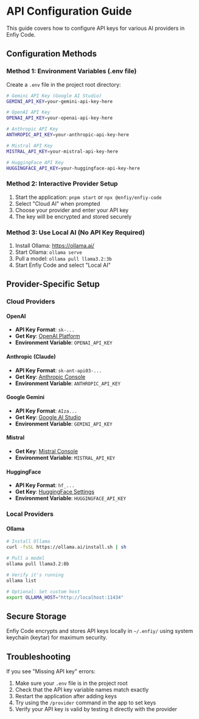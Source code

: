 # API Configuration Guide

This guide covers how to configure API keys for various AI providers in Enfiy Code.

## Configuration Methods

### Method 1: Environment Variables (.env file)

Create a `.env` file in the project root directory:

```bash
# Gemini API Key (Google AI Studio)
GEMINI_API_KEY=your-gemini-api-key-here

# OpenAI API Key
OPENAI_API_KEY=your-openai-api-key-here

# Anthropic API Key
ANTHROPIC_API_KEY=your-anthropic-api-key-here

# Mistral API Key
MISTRAL_API_KEY=your-mistral-api-key-here

# HuggingFace API Key
HUGGINGFACE_API_KEY=your-huggingface-api-key-here
```

### Method 2: Interactive Provider Setup

1. Start the application: `pnpm start` or `npx @enfiy/enfiy-code`
2. Select "Cloud AI" when prompted
3. Choose your provider and enter your API key
4. The key will be encrypted and stored securely

### Method 3: Use Local AI (No API Key Required)

1. Install Ollama: https://ollama.ai/
2. Start Ollama: `ollama serve`
3. Pull a model: `ollama pull llama3.2:3b`
4. Start Enfiy Code and select "Local AI"

## Provider-Specific Setup

### Cloud Providers

#### OpenAI

- **API Key Format**: `sk-...`
- **Get Key**: [OpenAI Platform](https://platform.openai.com/api-keys)
- **Environment Variable**: `OPENAI_API_KEY`

#### Anthropic (Claude)

- **API Key Format**: `sk-ant-api03-...`
- **Get Key**: [Anthropic Console](https://console.anthropic.com/settings/keys)
- **Environment Variable**: `ANTHROPIC_API_KEY`

#### Google Gemini

- **API Key Format**: `AIza...`
- **Get Key**: [Google AI Studio](https://makersuite.google.com/app/apikey)
- **Environment Variable**: `GEMINI_API_KEY`

#### Mistral

- **Get Key**: [Mistral Console](https://console.mistral.ai/)
- **Environment Variable**: `MISTRAL_API_KEY`

#### HuggingFace

- **API Key Format**: `hf_...`
- **Get Key**: [HuggingFace Settings](https://huggingface.co/settings/tokens)
- **Environment Variable**: `HUGGINGFACE_API_KEY`

### Local Providers

#### Ollama

```bash
# Install Ollama
curl -fsSL https://ollama.ai/install.sh | sh

# Pull a model
ollama pull llama3.2:8b

# Verify it's running
ollama list

# Optional: Set custom host
export OLLAMA_HOST="http://localhost:11434"
```

## Secure Storage

Enfiy Code encrypts and stores API keys locally in `~/.enfiy/` using system keychain (keytar) for maximum security.

## Troubleshooting

If you see "Missing API key" errors:

1. Make sure your `.env` file is in the project root
2. Check that the API key variable names match exactly
3. Restart the application after adding keys
4. Try using the `/provider` command in the app to set keys
5. Verify your API key is valid by testing it directly with the provider
